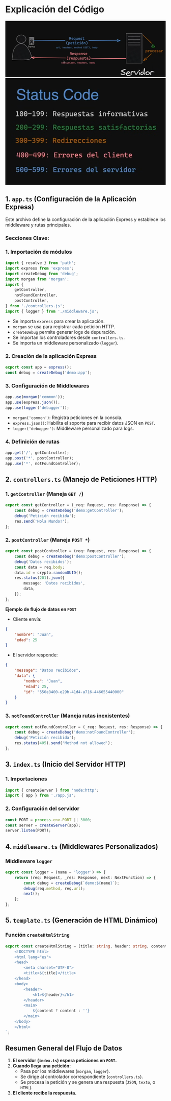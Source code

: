 # Explicación del Código

![diagrama http](/public/http.png)
![diagrama http](/public/statusCode.png)


## 1. `app.ts` (Configuración de la Aplicación Express)

Este archivo define la configuración de la aplicación Express y establece los middleware y rutas principales.

### **Secciones Clave:**

### **1. Importación de módulos**
```ts
import { resolve } from 'path';
import express from 'express';
import createDebug from 'debug';
import morgan from 'morgan';
import {
    getController,
    notFoundController,
    postController,
} from './controllers.js';
import { logger } from './middleware.js';
```
- Se importa `express` para crear la aplicación.
- `morgan` se usa para registrar cada petición HTTP.
- `createDebug` permite generar logs de depuración.
- Se importan los controladores desde `controllers.ts`.
- Se importa un middleware personalizado (`logger`).

### **2. Creación de la aplicación Express**
```ts
export const app = express();
const debug = createDebug('demo:app');
```

### **3. Configuración de Middlewares**
```ts
app.use(morgan('common'));
app.use(express.json());
app.use(logger('debugger'));
```
- `morgan('common')`: Registra peticiones en la consola.
- `express.json()`: Habilita el soporte para recibir datos JSON en `POST`.
- `logger('debugger')`: Middleware personalizado para logs.

### **4. Definición de rutas**
```ts
app.get('/', getController);
app.post('*', postController);
app.use('*', notFoundController);
```

## 2. `controllers.ts` (Manejo de Peticiones HTTP)

### **1. `getController` (Maneja `GET /`)**
```ts
export const getController = (_req: Request, res: Response) => {
    const debug = createDebug('demo:getController');
    debug('Petición recibida');
    res.send('Hola Mundo!');
};
```

### **2. `postController` (Maneja `POST *`)**
```ts
export const postController = (req: Request, res: Response) => {
    const debug = createDebug('demo:postController');
    debug('Datos recibidos');
    const data = req.body;
    data.id = crypto.randomUUID();
    res.status(201).json({
        message: 'Datos recibidos',
        data,
    });
};
```
**Ejemplo de flujo de datos en `POST`**  
- Cliente envía:
```json
{
    "nombre": "Juan",
    "edad": 25
}
```
- El servidor responde:
```json
{
    "message": "Datos recibidos",
    "data": {
        "nombre": "Juan",
        "edad": 25,
        "id": "550e8400-e29b-41d4-a716-446655440000"
    }
}
```

### **3. `notFoundController` (Maneja rutas inexistentes)**
```ts
export const notFoundController = (_req: Request, res: Response) => {
    const debug = createDebug('demo:notFoundController');
    debug('Petición recibida');
    res.status(405).send('Method not allowed');
};
```

## 3. `index.ts` (Inicio del Servidor HTTP)

### **1. Importaciones**
```ts
import { createServer } from 'node:http';
import { app } from './app.js';
```

### **2. Configuración del servidor**
```ts
const PORT = process.env.PORT || 3000;
const server = createServer(app);
server.listen(PORT);
```

## 4. `middleware.ts` (Middlewares Personalizados)

### **Middleware `logger`**
```ts
export const logger = (name = 'logger') => {
    return (req: Request, _res: Response, next: NextFunction) => {
        const debug = createDebug(`demo:${name}`);
        debug(req.method, req.url);
        next();
    };
};
```

## 5. `template.ts` (Generación de HTML Dinámico)

### **Función `createHtmlString`**
```ts
export const createHtmlString = (title: string, header: string, content?: string) => `
    <!DOCTYPE html>
    <html lang="es">
    <head>
        <meta charset="UTF-8">
        <title>${title}</title>
    </head>
    <body>
        <header>
            <h1>${header}</h1>
        </header>
        <main>
            ${content ? content : ''}
        </main>
    </body>
    </html>
`;
```

## Resumen General del Flujo de Datos

1. **El servidor (`index.ts`) espera peticiones en `PORT`.**
2. **Cuando llega una petición:**
   - Pasa por los middlewares (`morgan`, `logger`).
   - Se dirige al controlador correspondiente (`controllers.ts`).
   - Se procesa la petición y se genera una respuesta (`JSON`, `texto`, o `HTML`).
3. **El cliente recibe la respuesta.**

